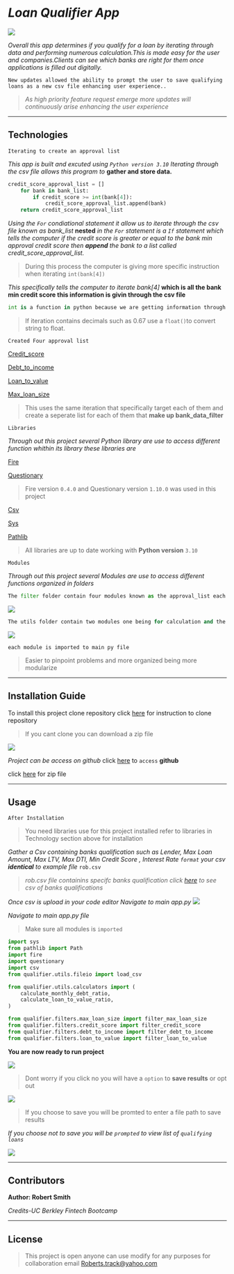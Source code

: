 # *Loan Qualifier App*
![](pics/R.jpg)

*Overall this app determines if you qualify for a loan by iterating through data and performing numerous calculation.This is made easy for the user and companies.Clients can see which banks are right for them once applications is filled out digitally.*
```
New updates allowed the ability to prompt the user to save qualifying loans as a new csv file enhancing user experience..
```
>*As high priority feature request
emerge more updates will continuously arise enhancing the user experience*
---


## Technologies

  `Iterating to create an approval list`
 
 *This app is built and excuted using `Python version 3.10`*
*Iterating through the csv file allows this program to*
**gather and store data.**

```Python
credit_score_approval_list = []
    for bank in bank_list:
        if credit_score >= int(bank[4]):
            credit_score_approval_list.append(bank)
    return credit_score_approval_list 
 ```
 *Using the `For` condiational statement it allow us to iterate through the csv file known as bank_list* **nested** *in the `For` statement is a `If` statement which tells the computer if the credit score is greater or equal to the bank min approval credit score* *then **append** the bank to a list called credit_score_approval_list.*
 
 >During this process the computer is giving more specific instruction when iterating `int(bank[4])`
 
  
  *This specifically tells the computer to iterate bank[4]* **which is all the bank min credit score this information is givin through the csv file**
 
  ```Python
  int is a function in python because we are getting information through a csv file the number is technically a `string` using int() its coverted to a integer 
  ```
  >If iteration contains decimals such as 0.67 use a `float()`to convert string to float.
  
  `Created Four approval list`

[Credit_score](pics/creditscore.png)

[Debt_to_income](pics/debt_to_income.png)

[Loan_to_value](pics/loan_to_value.png)

[Max_loan_size](pics/max_loan.png)

>This uses the same iteration that specifically target each of them and create a seperate list for each of them that **make up bank_data_filter**

`Libraries`

*Through out this project several Python library are use to access different function whithin its library these libraries are*

[Fire](https://google.github.io/python-fire/guide/)

[Questionary](https://libraries.io/pypi/questionary)

> Fire version `0.4.0` and Questionary version `1.10.0` was used in this project


[Csv](https://docs.python.org/3/library/csv.html)

[Sys](https://www.geeksforgeeks.org/python-sys-module/)

[Pathlib](https://www.geeksforgeeks.org/pathlib-module-in-python/#:~:text=Pathlib%20module%20in%20Python%20provides%20various%20classes%20representing,paths%20provides%20computational%20as%20well%20as%20I%2FO%20operations.)

> All libraries are up to date working with **Python version** `3.10`

`Modules`

*Through out this project several Modules are use to access different functions organized in folders*
```Python
The filter folder contain four modules known as the approval_list each containing there own specific iteration to store specific data
```
![](pics/filter.jpg)
```Python
The utils folder contain two modules one being for calculation and the other is to load csv
```


![](pics/utils.jpg)

`each module is imported to main py file`
>Easier to pinpoint problems and more organized being more modularize

---

## Installation Guide
To install this project clone repository click [here](https://devconnected.com/how-to-clone-a-git-repository/) for instruction to clone repository  

> If you cant clone you can download a zip file 
 

![](pics/zip.jpg)

*Project can be access on github* click [here](https://github.com/brprod8/Loan_Qualification_App) to `access` **github**

click [here](https://github.com/brprod8/Loan_Qualification_App/archive/refs/heads/main.zip) for zip file
 
---
## Usage


`After Installation`

>You need libraries use for this project installed refer to libraries in Technology 
section above for installation

 *Gather a Csv containing banks qualification such as Lender, Max Loan Amount, Max LTV, Max DTI, Min Credit Score , Interest Rate `format` your csv **identical** to example file* `rob.csv`

>*rob.csv file containins specifc banks qualification click [here](rob.csv) to see csv of banks qualifications*

*Once csv is upload in your code editor
Navigate to main app.py*
![](pics/uploadedcsv.jpg)

*Navigate to main app.py file*

>Make sure all modules is `imported`

```Python
import sys
from pathlib import Path
import fire
import questionary
import csv
from qualifier.utils.fileio import load_csv

from qualifier.utils.calculators import (
    calculate_monthly_debt_ratio,
    calculate_loan_to_value_ratio,
)

from qualifier.filters.max_loan_size import filter_max_loan_size
from qualifier.filters.credit_score import filter_credit_score
from qualifier.filters.debt_to_income import filter_debt_to_income
from qualifier.filters.loan_to_value import filter_loan_to_value
```
**You are now ready to run project**

![](pics/run.jpg)

>Dont worry if you click no you will have a `option` to **save results** or opt out

![](pics/try.jpg)

>If you choose to save you will be promted to enter a file path to save results

*If you choose not to save you will be `prompted` to view list of `qualifying loans`*

![](pics/done.png)






---

## Contributors

**Author: Robert Smith**

*Credits-UC Berkley Fintech Bootcamp*

---

## License
>This project is open anyone can use modify for any purposes for collaboration email Roberts.track@yahoo.com
